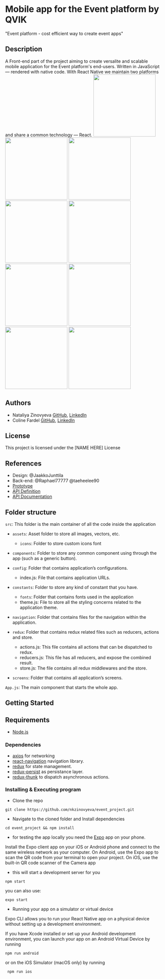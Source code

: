 # Mobile app for the Event platform by QVIK
"Event platform - cost efficient way to create event apps"

## Description
A Front-end part of the project aiming to create versalite and scalable mobile application for the Event platform's end-users.
Written in JavaScript — rendered with native code. With React Native we maintain two platforms and share a common technology — React.
<img src="readme_images/Img_main.png" width='200'> <img src="readme_images/Img_shc.png" width='200'> <img src="readme_images/Img3.png" width='200'> 
<img src="readme_images/Img8.png" width='200'> <img src="readme_images/Img4.png" width='200'> <img src="readme_images/Img9.png" width='200'> <img src="readme_images/Img5.png" width='200'> <img src="readme_images/Img6.png" width='200'>
<img src="readme_images/Img7.png" width='200'>

## Authors
* Nataliya Zinovyeva [GitHub](https://github.com/nkzinovyeva), [LinkedIn](https://www.linkedin.com/in/nkzinovyeva/)
* Coline Fardel [GitHub](https://github.com/ColineFardel), [LinkedIn](https://linkedin.com/in/coline-fardel-b31990172)

## License
This project is licensed under the [NAME HERE] License

## References
* Design: @JaakkoJunttila
* Back-end: @Raphael77777 @taeheelee90
* [Prototype](https://github.com/JaakkoJunttila/Event_project_UI)
* [API Definition](https://qvik.herokuapp.com/swagger-ui.html)
* [API Documentation](https://qvik.herokuapp.com/api-docs)

## Folder structure
`src`: This folder is the main container of all the code inside the application
* `assets`: Asset folder to store all images, vectors, etc.
        
    * `icons`:  Folder to store custom icons font
* `components`:  Folder to store any common component using through the app (such as a generic button).
* `config`: Folder that contains application’s configurations.

    * index.js: File that contains application URLs.
* `constants`: Folder to store any kind of constant that you have.

    * `fonts`: Folder that contains fonts used in the application
    * theme.js: File to store all the styling concerns related to the application theme.
* `navigation`: Folder that contains files for the navigation within the application.
* `redux`: Folder that contains redux related files such as reducers, actions and store.
    * actions.js: This file contains all actions that can be dispatched to redux.
    * reducers.js: This file has all reducers, and expose the combined result.
    * store.js: The file contains all redux middlewares and the store.
* `screens`: Folder that contains all application’s screens.

`App.js`: The main component that starts the whole app.


## Getting Started

## Requirements
* [Node.js](https://nodejs.org/)

### Dependencies
* [axios](https://github.com/axios/axios) for networking
* [react-navigation](https://reactnavigation.org/) navigation library.
* [redux](https://redux.js.org/) for state management.
* [redux-persist](https://github.com/rt2zz/redux-persist) as persistance layer.
* [redux-thunk](https://github.com/gaearon/redux-thunk) to dispatch asynchronous actions.

### Installing & Executing program
* Clone the repo
```
git clone https://github.com/nkzinovyeva/event_project.git
```
* Navigate to the cloned folder and Install dependencies
```
cd event_project && npm install
```
* for testing the app locally you need the [Expo](https://expo.io/) app on your phone. 

Install the Expo client app on your iOS or Android phone and connect to the same wireless network as your computer. On Android, use the Expo app to scan the QR code from your terminal to open your project. On iOS, use the built-in QR code scanner of the Camera app
* this will start a development server for you
```
npm start
```
you can also use: 
```
expo start
```
* Running your app on a simulator or virtual device

Expo CLI allows you to run your React Native app on a physical device without setting up a development environment.

If you have Xcode installed or set up your Android development environment, you can launch your app on an Android Virtual Device by running
``` 
npm run android
```
 or on the iOS Simulator (macOS only) by running
 ```
  npm run ios 
  ``` 

